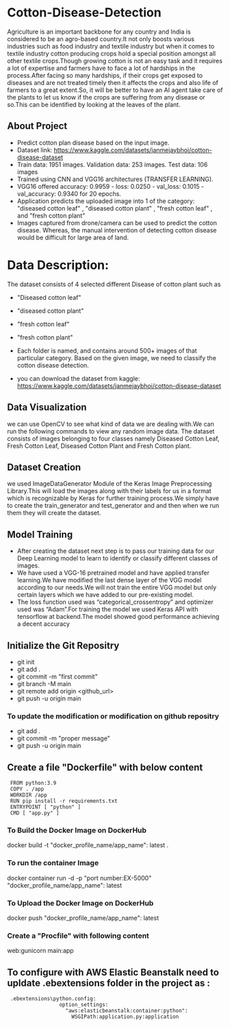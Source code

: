 # Cotton-Disease-Detection
Agriculture is an important backbone for any country and India is considered to be an agro-based country.It not only boosts various industries such as food industry and textile industry but when it comes to textile industry cotton producing crops hold a special position amongst all other textile crops.Though growing cotton is not an easy task and it requires a lot of expertise and farmers have to face a lot of hardships in the process.After facing so many hardships, if their crops get exposed to diseases and are not treated timely then it affects the crops and also life of farmers to a great extent.So, it will be better to have an AI agent take care of the plants to let us know if the crops are suffering from any disease or so.This can be identified by looking at the leaves of the plant.

## About Project
- Predict cotton plan disease based on the input image.
- Dataset link: https://www.kaggle.com/datasets/janmejaybhoi/cotton-disease-dataset
- Train data: 1951 images. Validation data: 253 images. Test data: 106  images
- Trained using CNN and VGG16 architectures (TRANSFER LEARNING).
- VGG16 offered accuracy: 0.9959  - loss: 0.0250 - val_loss: 0.1015 - val_accuracy: 0.9340 for 20 epochs.
- Application predicts the uploaded image into 1 of the category: "diseased cotton leaf" , "diseased cotton plant" , "fresh cotton leaf" , and "fresh cotton plant"
- Images captured from drone/camera can be used to predict the cotton disease. Whereas, the manual intervention of detecting cotton disease would be difficult for large area of land.

# Data Description:
The dataset consists of 4 selected different Disease of cotton plant such as 
- "Diseased cotton leaf"
- "diseased cotton plant"
- "fresh cotton leaf"
- "fresh cotton plant"
- Each folder is named, and contains around 500+ images of that particular category. Based on the given image, we need to classify the cotton disease detection.

- you can download the dataset from kaggle: https://www.kaggle.com/datasets/janmejaybhoi/cotton-disease-dataset

## Data Visualization
we can use OpenCV to see what kind of data we are dealing with.We can run the following commands to view any random image data.
The dataset consists of images belonging to four classes namely Diseased Cotton Leaf, Fresh Cotton Leaf, Diseased Cotton Plant and Fresh Cotton plant.

## Dataset Creation
we used ImageDataGenerator Module of the Keras Image Preprocessing Library.This will load the images along with their labels for us in a format which is recognizable by Keras for further training process.We simply have to create the train_generator and test_generator and and then when we run them they will create the dataset.

## Model Training
- After creating the dataset next step is to pass our training data for our Deep Learning model to learn to identify or classify different classes of images.
- We have used a VGG-16 pretrained model and have applied transfer learning.We have modified the last dense layer of the VGG model according to our needs.We will not train the entire VGG model but only certain layers which we have added to our pre-existing model.
- The loss function used was “categorical_crossentropy” and optimizer used was “Adam”.For training the model we used Keras API with tensorflow at backend.The model showed good performance achieving a decent accuracy

## Initialize the Git Repositry
 - git init
 - git add .
 - git commit -m "first commit"
 - git branch -M main
 - git remote add origin <github_url>
 - git push -u origin main 

 ### To update the modification or modification on github repositry
 - git add .
 - git commit -m "proper message"
 - git push -u origin main 

 ## Create a file "Dockerfile" with below content
     FROM python:3.9
     COPY . /app
     WORKDIR /app
     RUN pip install -r requirements.txt
     ENTRYPOINT [ "python" ]
     CMD [ "app.py" ]  

### To Build the Docker Image on DockerHub
 docker build -t "docker_profile_name/app_name": latest .   

### To run the container Image
 docker container run -d -p "port number:EX-5000" "docker_profile_name/app_name": latest

### To Upload the Docker Image on DockerHub
  docker push "docker_profile_name/app_name": latest

### Create a "Procfile" with following content
 web:gunicorn main:app     

## To configure with AWS Elastic Beanstalk need to upldate .ebextensions folder in the project as :
     .ebextensions\python.config:
                     option_settings:
                       "aws:elasticbeanstalk:container:python":
                         WSGIPath:application.py:application 


                         



